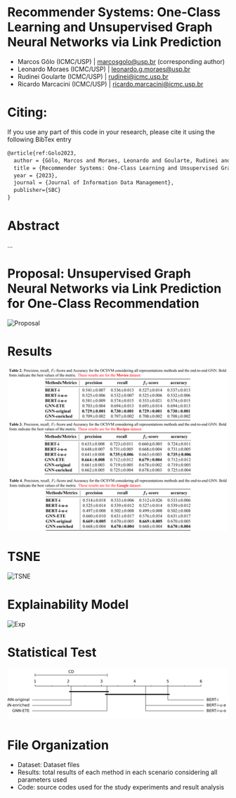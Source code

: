 # Recommender Systems: One-Class Learning and Unsupervised Graph Neural Networks via Link Prediction

- Marcos Gôlo (ICMC/USP) | marcosgolo@usp.br (corresponding author)
- Leonardo Moraes (ICMC/USP) | leonardo.g.moraes@usp.br
- Rudinei Goularte (ICMC/USP) | rudinei@icmc.usp.br
- Ricardo Marcacini (ICMC/USP) | ricardo.marcacini@icmc.usp.br

# Citing:

If you use any part of this code in your research, please cite it using the following BibTex entry
```latex
@article{ref:Golo2023,
  author = {Gôlo, Marcos and Moraes, Leonardo and Goularte, Rudinei and Marcacini, Ricardo},
  title = {Recommender Systems: One-Class Learning and Unsupervised Graph Neural Networks via Link Prediction},
  year = {2023},
  journal = {Journal of Information Data Management},
  publisher={SBC}
}
```

# Abstract
...

# Proposal: Unsupervised Graph Neural Networks via Link Prediction for One-Class Recommendation
![Proposal](/images/proposal.jpg)

# Results
![Movies Results](/images/results1.png)
![Recipes Results](/images/results2.png)
![Google Results](/images/results3.png)

# TSNE
![TSNE](/images/TSNE.png)

# Explainability Model
![Exp](/images/epx.png)

# Statistical Test
![Friedman and Nemenyi Post Test](/images/ocr.png)

# File Organization
- Dataset: Dataset files
- Results: total results of each method in each scenario considering all parameters used
- Code: source codes used for the study experiments and result analysis
